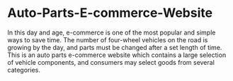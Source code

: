 # Auto-Parts-E-commerce-Website
In this day and age, e-commerce is one of the most popular and simple ways to save time. The number of four-wheel vehicles on the road is growing by the day, and parts must be changed after a set length of time. This is an auto parts e-commerce website which contains a large selection of vehicle components, and consumers may select goods from several categories. 
